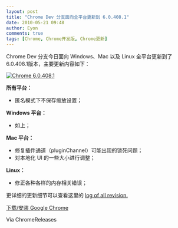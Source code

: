 ```yaml
---
layout: post
title: "Chrome Dev 分支面向全平台更新到 6.0.408.1"
date: 2010-05-21 09:48
author: Eyon
comments: true
tags: [Chrome, Chrome开发版, Chrome更新]
---
```

Chrome Dev 分支今日面向 Windows、Mac 以及 Linux 全平台更新到了 6.0.408.1版本，主要更新内容如下：

<a href="http://img.chromi.org/2010/05/Chrome-6.0.408.1.png">![](http://img.chromi.org/2010/05/Chrome-6.0.408.1.png "Chrome 6.0.408.1")</a>

**所有平台：**

	

*   匿名模式下不保存缩放设置；

**Windows 平台：**

	

*   如上；

**Mac 平台：**



*   修复插件通道（pluginChannel）可能出现的锁死问题；
*   对本地化 UI 的一些大小进行调整；

**Linux：**

	

*   修正各种各样的内存相关错误；

更详细的更新细节可以查看这里的 [log of all revision.](http://build.chromium.org/buildbot/perf/dashboard/ui/changelog.html?url=/trunk/src&range=47498:46971&mode=html) 

[下载/安装 Google Chrome](http://www.chromi.org/chromedownload/)

Via ChromeReleases
